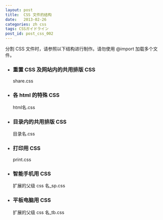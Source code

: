 ```yaml
---
layout: post
title:  CSS 文件的结构
date:   2013-02-26
categories: zh css
tags: CSSガイドライン
post_id: post_css_002
---
```

分割 CSS 文件时，请参照以下结构进行制作。请勿使用 @import 加载多个文件。

<div>
  <ul>
    <li>
      <h3>重置 CSS 及网站内的共用排版 CSS</h3>
      <p>share.css</p>
    </li>
    <li>
      <h3>各 html 的特殊 CSS</h3>
      <p>html名.css</p>
    </li>
    <li>
      <h3>目录内的共用排版 CSS</h3>
      <p>目录名.css</p>
    </li>
    <li>
      <h3>打印用 CSS</h3>
      <p>print.css</p>
    </li>
    <li>
      <h3>智能手机用 CSS</h3>
      <p>扩展的父级 css 名_sp.css</p>
    </li>
    <li>
      <h3>平板电脑用 CSS</h3>
      <p>扩展的父级 css 名_tb.css</p>
    </li>
  </ul>
</div>
